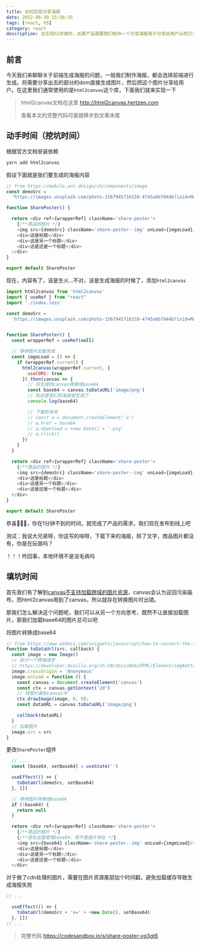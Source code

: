 ```yaml
---
title: 如何实现分享海报
date: 2022-06-30 15:56:15
tags: [react, h5]
category: react
description: 在实现h5页面时，如果产品需要我们制作一个分享海报用于分享给用户从而引流，那我们该怎么去实现这个分享海报呢？🤔
---
```


## 前言
今天我们来聊聊关于前端生成海报的问题，一般我们制作海报，都会选择前端进行生成。将需要分享出去的部分的dom直接生成图片，然后把这个图片分享给用户。在这里我们通常使用的是`html2canvas`这个库，下面我们就来实现一下

> html2canvas文档在这里 http://html2canvas.hertzen.com
> 
> 查看本文的完整代码可直接移步到文章末尾

## 动手时间（挖坑时间）
根据官方文档安装依赖

```bash
yarn add html2canvas
```

假设下面就是我们要生成的海报内容

```javascript
// from https://mobile.ant.design/zh/components/image
const demoSrc = 
  'https://images.unsplash.com/photo-1567945716310-4745a6b7844b?ixid=MnwxMjA3fDB8MHxwaG90by1wYWdlfHx8fGVufDB8fHx8&ixlib=rb-1.2.1&auto=format&fit=crop&w=1500&q=60'

function SharePoster() {

  return <div ref={wrapperRef} className='share-poster'>
    {/**商品的图片 */}
    <img src={demoSrc} className='share-poster--img' onLoad={imgeLoad}/>
    <div>这是标题</div>
    <div>这是另一个标题</div>
    <div>这是还是一个标题</div>
  </div>
}

export default SharePoster
```

现在，内容有了，该是生火...不对，该是生成海报的时候了，添加`html2canvas`
```javascript
import html2canvas from 'html2canvas'
import { useRef } from "react"
import './index.less'

const demoSrc = 
  'https://images.unsplash.com/photo-1567945716310-4745a6b7844b?ixid=MnwxMjA3fDB8MHxwaG90by1wYWdlfHx8fGVufDB8fHx8&ixlib=rb-1.2.1&auto=format&fit=crop&w=1500&q=60'


function SharePoster() {
  const wrapperRef = useRef(null)

  // 等待图片加载完成
  const imgeLoad = () => {
    if (wrapperRef.current) {
      html2canvas(wrapperRef.current, {
        useCORS: true
      }).then(canvas => {
        // 将生成的canvas转换成base64
        const base64 = canvas.toDataURL('image/png')
        // 到这里我们的海报就生成了
        console.log(base64)

        // 下载到本地
        // const a = document.createElement('a')
        // a.href = base64
        // a.download = +new Date() + '.png'
        // a.click()
      })
    }
  }

  return <div ref={wrapperRef} className='share-poster'>
    {/**商品的图片 */}
    <img src={demoSrc} className='share-poster--img' onLoad={imgeLoad}/>
    <div>这是标题</div>
    <div>这是另一个标题</div>
    <div>这是还是一个标题</div>
  </div>
}

export default SharePoster
```

恭喜🎉🎉🎉，你在1分钟不到的时间，就完成了产品的需求，我们现在发布到线上吧

测试：我说大兄弟呀，你这写的啥呀，下载下来的海报，除了文字，商品图片都没有，你是在玩我吗？


！！！咋回事，本地环境不是没毛病吗

## 填坑时间
首先我们有了解到[canvas不支持加载跨域的图片资源](https://developer.mozilla.org/en-US/docs/Web/HTML/CORS_enabled_image)，canvas会认为这回污染画布，而html2canvas用到了canvas，所以就存在转换图片时出错。

那我们怎么解决这个问题呢，我们可以从另一个方向思考，既然不让直接加载图片，那我们加载base64的图片总可以吧

将图片转换成base64

```javascript
// from https://www.w3docs.com/snippets/javascript/how-to-convert-the-image-into-a-base64-string-using-javascript.html
function toDataUrl(src, callback) {
  const image = new Image()
  // 执行一个跨域请求
  // https://developer.mozilla.org/zh-CN/docs/Web/HTML/Element/img#attr-crossorigin
  image.crossOrigin = 'Anonymous'
  image.onload = function () {
    const canvas = document.createElement('canvas')
    const ctx = canvas.getContext('2d')
    // 将图片画到canvas中
    ctx.drawImage(image, 0, 0);
    const dataURL = canvas.toDataURL('image/png')

    callback(dataURL)
  }
  // 加载图片
  image.src = src
}
```

更改`SharePoster`组件

```javascript
  // ....
  const [base64, setBase64] = useState('')

  useEffect(() => {
    toDataUrl(demoSrc, setBase64)
  }, [])

  // 等待图片转换成base64
  if (!base64) {
    return null
  }

  return <div ref={wrapperRef} className='share-poster'>
    {/**商品的图片 */}
    {/**现在这里使用base64，而不是图片地址 */}
    <img src={base64} className='share-poster--img' onLoad={imgeLoad}/>
    <div>这是标题</div>
    <div>这是另一个标题</div>
    <div>这是还是一个标题</div>
  </div>
```

对于做了cdn处理的图片，需要在图片资源尾部加个时间戳，避免加载缓存导致生成海报失败
```javascript
// ...

  useEffect(() => {
    toDataUrl(demoSrc + 'v=' + +new Date(), setBase64)
  }, [])
// ...
```

> 完整代码 https://codesandbox.io/s/share-poster-vg3gt6



